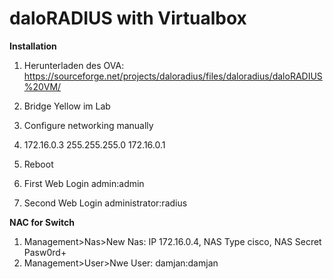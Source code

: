 # daloRADIUS with Virtualbox

**Installation**

1. Herunterladen des OVA: https://sourceforge.net/projects/daloradius/files/daloradius/daloRADIUS%20VM/
2. Bridge Yellow im Lab
3. Configure networking manually
4. 172.16.0.3 255.255.255.0 172.16.0.1
5. Reboot

6. First Web Login admin:admin
7. Second Web Login administrator:radius

**NAC for Switch**
1. Management>Nas>New Nas: IP 172.16.0.4, NAS Type cisco, NAS Secret Pasw0rd+ 
2. Management>User>Nwe User: damjan:damjan